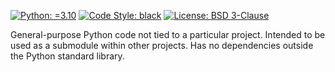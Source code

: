 [![Python: =3.10](https://img.shields.io/badge/python-3.10-green.svg)](https://docs.python.org/3/whatsnew/3.10.html)
[![Code Style: black](https://img.shields.io/badge/code%20style-black-000000.svg)](https://github.com/psf/black)
[![License: BSD 3-Clause](https://img.shields.io/badge/license-BSD%203--Clause-blue.svg)](https://opensource.org/licenses/BSD-3-Clause)

General-purpose Python code not tied to a particular project. Intended to be used as a
submodule within other projects. Has no dependencies outside the Python standard
library.
